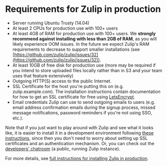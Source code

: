 # Requirements for Zulip in production

* Server running Ubuntu Trusty (14.04)
* At least 2 CPUs for production use with 100+ users
* At least 4GB of RAM for production use with 100+ users.  We **strongly
  recommend against installing with less than 2GB of RAM**, as you will
  likely experience OOM issues.  In the future we expect Zulip's RAM
  requirements to decrease to support smaller installations (see
  [https://github.com/zulip/zulip/issues/32](https://github.com/zulip/zulip/issues/32)).
* At least 10GB of free disk for production use (more may be required
  if you intend to store uploaded files locally rather than in S3
  and your team uses that feature extensively)
* Outgoing HTTP(S) access to the public Internet.
* SSL Certificate for the host you're putting this on
  (e.g. zulip.example.com).  The installation instructions contain
  documentation for how to get an SSL certificate for free using
  [LetsEncrypt](https://letsencrypt.org/).
* Email credentials Zulip can use to send outgoing emails to users
  (e.g. email address confirmation emails during the signup process,
  missed message notifications, password reminders if you're not using
  SSO, etc.).

Note that if you just want to play around with Zulip and see what it
looks like, it is easier to install it in a development environment
following [these
instructions](readme-symlink.html#installing-the-zulip-development-environment),
since then you don't need to worry about setting up SSL certificates
and an authentication mechanism.  Or, you can check out the
[developers' chatroom](http://zulip.tabbott.net/) (a public, running Zulip
instance).

For more details, see [full instructions for installing Zulip in
production](prod-install.html).
